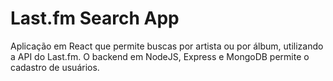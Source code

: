 # Last.fm Search App

Aplicação em React que permite buscas por artista ou por álbum, utilizando a API do Last.fm.
O backend em NodeJS, Express e MongoDB permite o cadastro de usuários.
